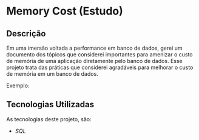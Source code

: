 # Memory Cost (Estudo)

## Descrição

Em uma imersão voltada a performance em banco de dados, gerei um documento dos tópicos que considerei importantes para amenizar o custo de memória de uma aplicação diretamente pelo banco de dados. Esse projeto trata das práticas que considerei agradáveis para melhorar o custo de memória em um banco de dados.

Exemplo:

## Tecnologias Utilizadas

As tecnologias deste projeto, são:

- *SQL* 
